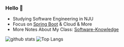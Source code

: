 <!--
**stormbroken/stormbroken** is a ✨ _special_ ✨ repository because its `README.md` (this file) appears on your GitHub profile.

Here are some ideas to get you started:

- 🔭 I’m currently working on ...
- 🌱 I’m currently learning ...
- 👯 I’m looking to collaborate on ...
- 🤔 I’m looking for help with ...
- 💬 Ask me about ...
- 📫 How to reach me: ...
- 😄 Pronouns: ...
- ⚡ Fun fact: ...
-->

### Hello 👋
- Studying Software Engineering in NJU
- Focus on [Spring Boot](https://github.com/stormbroken/Tec-Be/blob/main/Spring%20Boot/Summary-Spring%20Boot%E6%8E%A8%E8%8D%90%E9%98%85%E8%AF%BB.md) & Cloud & More
- More Notes About My Class: [Software-Knowledge](https://github.com/Software-Knowledge)

![github stats](https://github-readme-stats.vercel.app/api?username=stormbroken&theme=dark&show_icons=true)
![Top Langs](https://github-readme-stats.vercel.app/api/top-langs/?username=stormbroken&hide=TeX&layout=compact&theme=dark)

